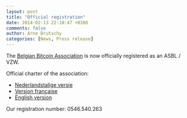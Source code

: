 ```yaml
---
layout: post
title: "Official registration"
date: 2014-02-13 22:10:47 +0100
comments: false
author: Arne Brutschy
categories: [News, Press release]
---
```

The [Belgian Bitcoin Association](http://www.bitcoinassociation.be/) is now officially registered as an ASBL / VZW.

Official charter of the association:

 * [Nederlandstalige versie](http://www.bitcoinassociation.be/files/BBA-Charter-NL-20140213.pdf)
 * [Version française](http://www.bitcoinassociation.be/files/BBA-Charter-FR-20140213.pdf)
 * [English version](http://www.bitcoinassociation.be/files/BBA-Charter-EN-20140213.pdf)

Our registration number: 0546.540.263
